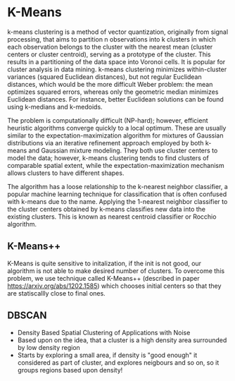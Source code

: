 # K-Means
k-means clustering is a method of vector quantization, originally from signal processing, that aims to partition n observations into k clusters in which each observation belongs to the cluster with the nearest mean (cluster centers or cluster centroid), serving as a prototype of the cluster. This results in a partitioning of the data space into Voronoi cells. It is popular for cluster analysis in data mining. k-means clustering minimizes within-cluster variances (squared Euclidean distances), but not regular Euclidean distances, which would be the more difficult Weber problem: the mean optimizes squared errors, whereas only the geometric median minimizes Euclidean distances. For instance, better Euclidean solutions can be found using k-medians and k-medoids.

The problem is computationally difficult (NP-hard); however, efficient heuristic algorithms converge quickly to a local optimum. These are usually similar to the expectation-maximization algorithm for mixtures of Gaussian distributions via an iterative refinement approach employed by both k-means and Gaussian mixture modeling. They both use cluster centers to model the data; however, k-means clustering tends to find clusters of comparable spatial extent, while the expectation-maximization mechanism allows clusters to have different shapes.

The algorithm has a loose relationship to the k-nearest neighbor classifier, a popular machine learning technique for classification that is often confused with k-means due to the name. Applying the 1-nearest neighbor classifier to the cluster centers obtained by k-means classifies new data into the existing clusters. This is known as nearest centroid classifier or Rocchio algorithm.

## K-Means++

K-Means is quite sensitive to initalization, if the init is not good, our algorithm is not able to make desired number of clusters.
To overcome this problem, we use technique called K-Means++ (described in paper https://arxiv.org/abs/1202.1585) which chooses initial centers so that they are statiscallly close to final ones.

## DBSCAN

 * Density Based Spatial Clustering of Applications with Noise
 * Based upon on the idea, that a cluster is a high density area surrounded by low density region
 * Starts by exploring a small area, if density is "good enough" it considered as part of cluster, and explores neigbours and so on, so it groups regions based upon density!
